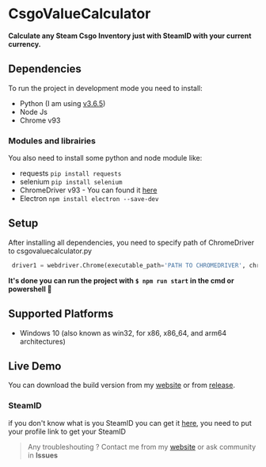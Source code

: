 # CsgoValueCalculator
**Calculate any Steam Csgo Inventory just with SteamID with your current currency.**

## Dependencies
To run the project in development mode you need to install:
- Python (I am using [v3.6.5](https://www.python.org/downloads/release/python-365/))
- Node Js
- Chrome v93

### Modules and librairies
You also need to install some python and node module like:
- requests `pip install requests`
- selenium `pip install selenium`
- ChromeDriver v93 - You can found it [here](https://chromedriver.chromium.org/home)
- Electron `npm install electron --save-dev`

## Setup
After installing all dependencies, you need to specify path of ChromeDriver to csgovaluecalculator.py
```python
 driver1 = webdriver.Chrome(executable_path='PATH TO CHROMEDRIVER', chrome_options=chrome_params)
```
**It's done you can run the project with `$ npm run start` in the cmd or powershell 🎉**
## Supported Platforms
- Windows 10 (also known as win32, for x86, x86_64, and arm64 architectures)

## Live Demo
You can download the build version from my [website](https://mouadessalim.xyz/#wkaid) or from [release](https://github.com/mouadessalim/CsgoValueCalculator/releases).

### SteamID
if you don't know what is you SteamID you can get it [here](https://www.steamidfinder.com/), you need to put your profile link to get your SteamID
> Any troubleshouting ? Contact me from my [website](https://mouadessalim.xyz/#contact) or ask community in **Issues**
